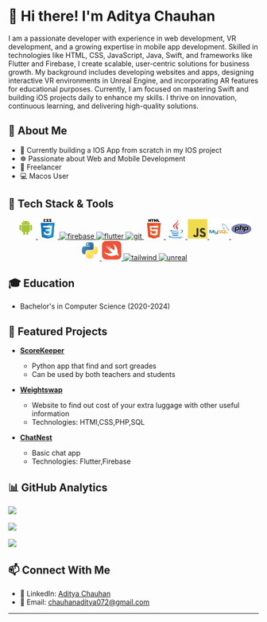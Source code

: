 # 👋 Hi there! I'm Aditya Chauhan

I am a passionate developer with experience in web development, VR development, and a growing expertise in mobile app development. Skilled in technologies like HTML, CSS, JavaScript, Java, Swift, and frameworks like Flutter and Firebase, I create scalable, user-centric solutions for business growth. My background includes developing websites and apps, designing interactive VR environments in Unreal Engine, and incorporating AR features for educational purposes. Currently, I am focused on mastering Swift and building iOS projects daily to enhance my skills. I thrive on innovation, continuous learning, and delivering high-quality solutions.

## 🚀 About Me
- 🍎 Currently building a IOS App from scratch in my IOS project
- ☸️ Passionate about Web and Mobile Development
- 🐧 Freelancer  
- 💻 Macos User

## 🔧 Tech Stack & Tools
<div align="center">
 <a href="https://developer.android.com" target="_blank" rel="noreferrer"> <img src="https://raw.githubusercontent.com/devicons/devicon/master/icons/android/android-original-wordmark.svg" alt="android" width="40" height="40"/> </a>
 <a href="https://www.w3schools.com/css/" target="_blank" rel="noreferrer"> <img src="https://raw.githubusercontent.com/devicons/devicon/master/icons/css3/css3-original-wordmark.svg" alt="css3" width="40" height="40"/> </a> 
 <a href="https://firebase.google.com/" target="_blank" rel="noreferrer"> <img src="https://www.vectorlogo.zone/logos/firebase/firebase-icon.svg" alt="firebase" width="40" height="40"/> </a> 
 <a href="https://flutter.dev" target="_blank" rel="noreferrer"> <img src="https://www.vectorlogo.zone/logos/flutterio/flutterio-icon.svg" alt="flutter" width="40" height="40"/> </a> 
 <a href="https://git-scm.com/" target="_blank" rel="noreferrer"> <img src="https://www.vectorlogo.zone/logos/git-scm/git-scm-icon.svg" alt="git" width="40" height="40"/> </a> 
 <a href="https://www.w3.org/html/" target="_blank" rel="noreferrer"> <img src="https://raw.githubusercontent.com/devicons/devicon/master/icons/html5/html5-original-wordmark.svg" alt="html5" width="40" height="40"/> </a> 
 <a href="https://www.java.com" target="_blank" rel="noreferrer"> <img src="https://raw.githubusercontent.com/devicons/devicon/master/icons/java/java-original.svg" alt="java" width="40" height="40"/> </a> 
 <a href="https://developer.mozilla.org/en-US/docs/Web/JavaScript" target="_blank" rel="noreferrer"> <img src="https://raw.githubusercontent.com/devicons/devicon/master/icons/javascript/javascript-original.svg" alt="javascript" width="40" height="40"/> </a> 
 <a href="https://www.mysql.com/" target="_blank" rel="noreferrer"> <img src="https://raw.githubusercontent.com/devicons/devicon/master/icons/mysql/mysql-original-wordmark.svg" alt="mysql" width="40" height="40"/> </a> 
 <a href="https://www.php.net" target="_blank" rel="noreferrer"> <img src="https://raw.githubusercontent.com/devicons/devicon/master/icons/php/php-original.svg" alt="php" width="40" height="40"/> </a> 
 <a href="https://www.python.org" target="_blank" rel="noreferrer"> <img src="https://raw.githubusercontent.com/devicons/devicon/master/icons/python/python-original.svg" alt="python" width="40" height="40"/> </a> 
 <a href="https://developer.apple.com/swift/" target="_blank" rel="noreferrer"> <img src="https://raw.githubusercontent.com/devicons/devicon/master/icons/swift/swift-original.svg" alt="swift" width="40" height="40"/> </a> 
 <a href="https://tailwindcss.com/" target="_blank" rel="noreferrer"> <img src="https://www.vectorlogo.zone/logos/tailwindcss/tailwindcss-icon.svg" alt="tailwind" width="40" height="40"/> </a> 
 <a href="https://unrealengine.com/" target="_blank" rel="noreferrer"> <img src="https://raw.githubusercontent.com/kenangundogan/fontisto/036b7eca71aab1bef8e6a0518f7329f13ed62f6b/icons/svg/brand/unreal-engine.svg" alt="unreal" width="40" height="40"/> </a> </p>


</div>

## 🎓 Education
- Bachelor's in Computer Science (2020-2024)


## 🌟 Featured Projects
- **[ScoreKeeper](https://github.com/aditya072690/ScoreKeeper)**
  - Python app that find and sort greades
  -  Can be used by both teachers and students 

- **[Weightswap](https://github.com/aditya072690/weightswap)**
  - Website to find out cost of your extra luggage with other useful information
  - Technologies: HTMl,CSS,PHP,SQL

- **[ChatNest](https://github.com/aditya072690/ChatNest)**
  - Basic chat app
  - Technologies: Flutter,Firebase


## 📊 GitHub Analytics


![](https://github-readme-stats.vercel.app/api?username=aditya072690&theme=onedark&hide_border=false&include_all_commits=true&count_private=false)

![](https://github-readme-stats.vercel.app/api/top-langs/?username=aditya072690&theme=onedark&hide_border=false&include_all_commits=true&count_private=false&layout=compact)

![](https://github-profile-trophy.vercel.app/api?username=aditya072690&theme=onedark&no-frame=false&no-bg=true&margin-w=4)

</div>

## 📫 Connect With Me
- 💼 LinkedIn: [Aditya Chauhan](www.linkedin.com/in/adityachauhan072)
- 📧 Email: chauhanaditya072@gmail.com

---
